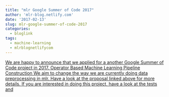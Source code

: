 ```yaml
---
title: "mlr Google Summer of Code 2017"
author: 'mlr-blog.netlify.com'
date: '2017-02-13'
slug: mlr-google-summer-of-code-2017
categories:
  - bloglink
tags:
  - machine-learning
  - mlrblognetlifycom
---
```


[We are happy to announce that we applied for a another Google Summer of Code project in 2017. Operator Based Machine Learning Pipeline Construction We aim to change the way we are currently doing data preprocessing in mlr. Have a look at the proposal linked above for more details. If you are interested in doing this project, have a look at the tests and<i class="fas fa-external-link-alt"></i>](https://mlr-blog.netlify.com/post/2017-02-13-mlr-gsoc/)

